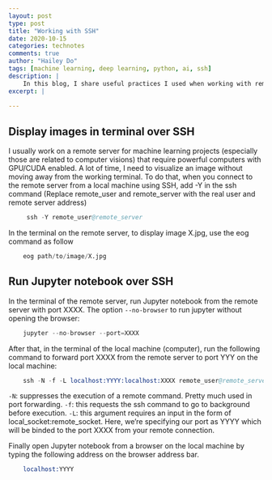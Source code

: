 ```yaml
---
layout: post
type: post
title: "Working with SSH"
date: 2020-10-15
categories: technotes
comments: true
author: "Hailey Do"
tags: [machine learning, deep learning, python, ai, ssh]
description: |
    In this blog, I share useful practices I used when working with remote servers over SSH
excerpt: |
    
---
```



## Display images in terminal over SSH
I usually work on a remote server for machine learning projects (especially those are related to computer visions) that require powerful computers with GPU/CUDA enabled. A lot of time, I need to visualize an image without moving away from the working terminal. To do that, when you connect to the remote server from a local machine using SSH, add -Y in the ssh command (Replace remote_user and remote_server with the real user and remote server address)
```s
     ssh -Y remote_user@remote_server
```
In the terminal on the remote server, to display image X.jpg, use the eog command as follow
```s
    eog path/to/image/X.jpg
```
## Run Jupyter notebook over SSH
In the terminal of the remote server, run Jupyter notebook from the remote server with port XXXX. The option `--no-browser` to run jupyter without opening the browser:
```s
    jupyter --no-browser --port=XXXX
```

After that, in the terminal of the local machine (computer), run the following command to forward port XXXX from the remote server to port YYY on the local machine:
```s
    ssh -N -f -L localhost:YYYY:localhost:XXXX remote_user@remote_server
```
`-N`: suppresses the execution of a remote command. Pretty much used in port forwarding.
`-f`: this requests the ssh command to go to background before execution.
`-L`: this argument requires an input in the form of local_socket:remote_socket. Here, we’re specifying our port as YYYY which will be binded to the port XXXX from your remote connection.

Finally open Jupyter notebook from a browser on the local machine by typing the following address on the browser address bar.
```s
    localhost:YYYY
```







